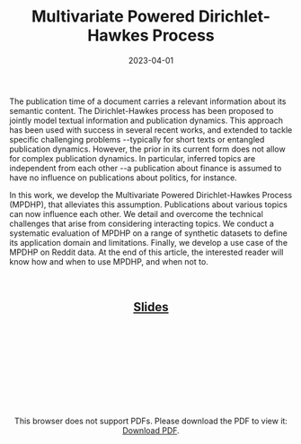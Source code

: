 ﻿---
layout: post
type: communication
support: powerpoint
link: https://arxiv.org/abs/2212.05995
title: Multivariate Powered Dirichlet-Hawkes Process
authors: <b>G. Poux-Médard</b>, J. Velcin, S. Loudcher
journal: ECIR
year: 2023
doi: 10.1007/978-3-031-28238-6_4
date: 2023-04-01
description: # Add post description (optional)
img: articles/covers/29_MPDHP_prez.jpg
fig-caption: The probability of a meme to belong to either cluster depends on the population of every cluster
    at a given time. The MPDHP can be used as a Bayesian prior in virtually any multivariate clustering task
    to account for temporal variations.
tags: [dirichlet process, multivariate hawkes process, clustering, information spread, sequential data]
---

The publication time of a document carries a relevant information about its semantic content. 
The Dirichlet-Hawkes process has been proposed to jointly model textual information and 
publication dynamics. This approach has been used with success in several recent works, 
and extended to tackle specific challenging problems --typically for short texts or entangled 
publication dynamics. However, the prior in its current form does not allow for complex 
publication dynamics. In particular, inferred topics are independent from each other --a 
publication about finance is assumed to have no influence on publications about politics, for instance.

In this work, we develop the Multivariate Powered Dirichlet-Hawkes Process (MPDHP), that 
alleviates this assumption. Publications about various topics can now influence each other. 
We detail and overcome the technical challenges that arise from considering interacting topics. 
We conduct a systematic evaluation of MPDHP on a range of synthetic datasets to define its 
application domain and limitations. Finally, we develop a use case of the MPDHP on Reddit 
data. At the end of this article, the interested reader will know how and when to use MPDHP, and when not to.

<br>

## <center><u>Slides</u></center>
<center>
<object data="/assets/img/articles/Presentations/SlidesMPDHPECIR.pdf" type="application/pdf" width="100%" height="700px">
    <embed src="/assets/img/articles/Presentations/SlidesMPDHPECIR.pdf">
        <p>This browser does not support PDFs. Please download the PDF to view it: <a href="/assets/img/articles/Presentations/SlidesMPDHPECIR.pdf">Download PDF</a>.</p>
</object>
</center>